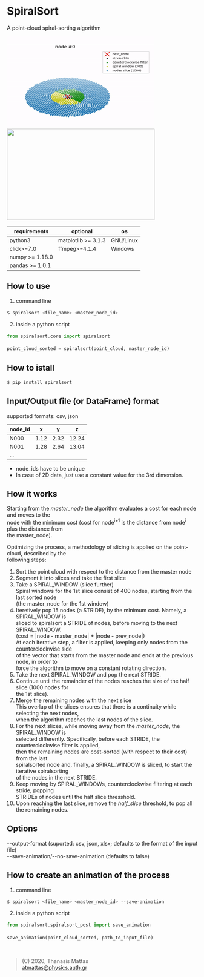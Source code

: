 # SpiralSort

A point-cloud spiral-sorting algorithm

<img src="bin/spiralsort_2D.gif" width="390" height="241" /> <img src="bin/spiralsort_3D.gif" width="390" height="241" />

| requirements          | optional              | os        |
| --------------------- | --------------------- | --------- |
| python3               | matplotlib >= 3.1.3   | GNU/Linux |
| click>=7.0            | ffmpeg>=4.1.4         | Windows   |
| numpy >= 1.18.0       |           |
| pandas >= 1.0.1       |           |

## How to use

1. command line

```bash
$ spiralsort <file_name> <master_node_id>
```

2. inside a python script

```python
from spiralsort.core import spiralsort

point_cloud_sorted = spiralsort(point_cloud, master_node_id)
```

## How to istall

```bash
$ pip install spiralsort
```

## Input/Output file (or DataFrame) format

supported formats: csv, json

| node_id |   x   |   y   |   z   |
| ------- | ----- | ----- | ----- |
| N000    |  1.12 |  2.32 | 12.24 |
| N001    |  1.28 |  2.64 | 13.04 |
| ...

- node_ids have to be unique
- In case of 2D data, just use a constant value for the 3rd dimension.

## How it works

Starting from the *master_node* the algorithm evaluates a cost for each node and
moves to the <br /> node with the minimum cost (cost for node<sup>i+1</sup> is
the distance from node<sup>i</sup> plus the distance from <br /> the
master_node).

Optimizing the process, a methodology of slicing is applied on the point-cloud,
described by the <br /> following steps:

1. Sort the point cloud with respect to the distance from the master node
2. Segment it into slices and take the first slice
3. Take a SPIRAL_WINDOW (slice further) <br />
   Spiral windows for the 1st slice consist of 400 nodes, starting from the last
   sorted node <br /> (the master_node for the 1st window)
4. Iteretively pop 15 nodes (a STRIDE), by the minimum cost. Namely, a
   SPIRAL_WINDOW is <br /> sliced to spiralsort a STRIDE of nodes, before moving
   to the next SPIRAL_WINDOW. <br />
   (cost = |node - master_node| + |node - prev_node|) <br />
   At each iterative step, a filter is applied, keeping only nodes from the
   counterclockwise side <br /> of the vector that starts from the master node
   and ends at the previous node, in order to <br /> force the algorithm to move
   on a constant rotating direction.
5. Take the next SPIRAL_WINDOW and pop the next STRIDE. <br />
6. Continue until the remainder of the nodes reaches the size of the
   half slice (1000 nodes for <br /> the 1st slice).
7. Merge the remaining nodes with the next slice <br />
   This overlap of the slices ensures that there is a continuity while
   selecting the next nodes, <br /> when the algorithm reaches the last nodes of
   the slice.
8. For the next slices, while moving away from the *master_node*, the
   SPIRAL_WINDOW is <br /> selected differently. Specifically, before each
   STRIDE, the counterclockwise filter is applied, <br /> then the remaining
   nodes are cost-sorted (with respect to their cost) from the last <br />
   spiralsorted node and, finally, a SPIRAL_WINDOW is sliced, to start the
   iterative spiralsorting <br /> of the nodes in the next STRIDE.
9. Keep moving by SPIRAL_WINDOWs, counterclockwise
   filtering at each stride, popping <br /> STRIDEs of nodes until the half
   slice thresshold.
10. Upon reaching the last slice, remove the *half_slice* threshold, to
   pop all the remaining nodes.

## Options

--output-format (suported: csv, json, xlsx; defaults to the format of the input
                 file) <br />
--save-animation/--no-save-animation (defaults to false)

## How to create an animation of the process


1. command line

```bash
$ spiralsort <file_name> <master_node_id> --save-animation
```

2. inside a python script

```python
from spiralsort.spiralsort_post import save_animation

save_animation(point_cloud_sorted, path_to_input_file)
```

<br />

> (C) 2020, Thanasis Mattas <br />
> atmattas@physics.auth.gr
